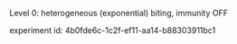Level 0: heterogeneous (exponential) biting, immunity OFF

experiment id: 4b0fde6c-1c2f-ef11-aa14-b88303911bc1